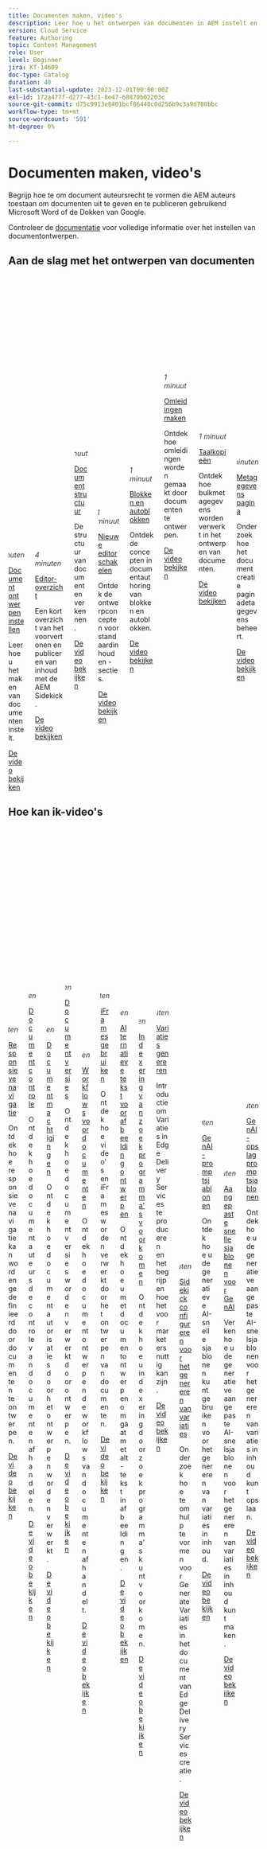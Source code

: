```yaml
---
title: Documenten maken, video's
description: Leer hoe u het ontwerpen van documenten in AEM instelt en configureert.
version: Cloud Service
feature: Authoring
topic: Content Management
role: User
level: Beginner
jira: KT-14609
doc-type: Catalog
duration: 40
last-substantial-update: 2023-12-01T00:00:00Z
exl-id: 172a477f-d277-43c1-8e47-68870b02203c
source-git-commit: d75c9913e8401bcf86440c0d256b9c3a9d780bbc
workflow-type: tm+mt
source-wordcount: '591'
ht-degree: 0%

---
```


# Documenten maken, video&#39;s

Begrijp hoe te om document auteursrecht te vormen die AEM auteurs toestaan om documenten uit te geven en te publiceren gebruikend Microsoft Word of de Dokken van Google.

Controleer de [documentatie](https://experienceleague.adobe.com/docs/experience-manager-cloud-service/content/edge-delivery/overview.html) voor volledige informatie over het instellen van documentontwerpen.

## Aan de slag met het ontwerpen van documenten

<div class="columns is-multiline">
    <!-- Setting up Edge Delivery: Document Authoring -->
    <div class="column is-half-tablet is-half-desktop is-one-third-widescreen"
      aria-label="Setting up Edge Delivery: Document Authoring" tabindex="1">
      <div class="card">
        <div class="card-image">
          <figure class="image is-16by9">
            <a href="set-up.md" title="Documentontwerpinstellingen"
              tabindex="-1">
              <img class="is-bordered-r-small"
                src="https://video.tv.adobe.com/v/3425699/?format=jpeg"
                alt="Overzicht van Document Authoring">
            </a>
          </figure>
        </div>
        <div class="card-content is-padded-small">
          <div class="content">
            <p style="float: right;font-style: italic; color: #363636"
              class="is-size-6">5 minuten</p>
            <p class="headline is-size-6 has-text-weight-bold">
              <a href="set-up.md" title="Documentontwerpen instellen">Document ontwerpen instellen</a>
            </p>
            <p class="is-size-6">Leer hoe u het maken van documenten instelt.</p>
            <a href="set-up.md" class="spectrum-Button
              spectrum-Button--outline spectrum-Button--primary
              spectrum-Button--sizeM">
              <span class="spectrum-Button-label has-no-wrap
                has-text-weight-bold">De video bekijken</span>
            </a>
          </div>
        </div>
      </div>
    </div>
    <!-- Previewing and Publishing Content-->
    <div class="column is-half-tablet is-half-desktop is-one-third-widescreen"
      aria-label="Previewing and Publishing Content" tabindex="1">
      <div class="card">
        <div class="card-image">
          <figure class="image is-16by9">
            <a href="preview-and-publish.md" title="Inhoud voorvertonen en publiceren"
              tabindex="-1">
              <img class="is-bordered-r-small"
                src="https://video.tv.adobe.com/v/3425700/?format=jpeg"
                alt="Inhoud voorvertonen en publiceren">
            </a>
          </figure>
        </div>
        <div class="card-content is-padded-small">
          <div class="content">
            <p style="float: right;font-style: italic; color: #363636"
              class="is-size-6">4 minuten</p>
            <p class="headline is-size-6 has-text-weight-bold">
              <a href="preview-and-publish.md" title="Inhoud voorvertonen en publiceren">Editor-overzicht</a>
            </p>
            <p class="is-size-6">Een kort overzicht van het voorvertonen en publiceren van inhoud met de AEM Sidekick.</p>
            <a href="preview-and-publish.md" class="spectrum-Button
              spectrum-Button--outline spectrum-Button--primary
              spectrum-Button--sizeM">
              <span class="spectrum-Button-label has-no-wrap
                has-text-weight-bold">De video bekijken</span>
            </a>
          </div>
        </div>
      </div>
    </div>
    <!-- Structure of a Document -->
    <div class="column is-half-tablet is-half-desktop is-one-third-widescreen"
      aria-label="Exploring the Structure of a Document" tabindex="2">
      <div class="card">
        <div class="card-image">
          <figure class="image is-16by9">
            <a href="document-structure.md" title="Documentstructuur"
              tabindex="-1">
              <img class="is-bordered-r-small"
                src="https://video.tv.adobe.com/v/3425701/?format=jpeg" alt="Documentstructuur">
            </a>
          </figure>
        </div>
        <div class="card-content is-padded-small">
          <div class="content">
            <p style="float: right;font-style: italic; color: #363636"
              class="is-size-6">1 minuut</p>
            <p class="headline is-size-6 has-text-weight-bold">
              <a href="document-structure.md" title="Documentstructuur">Documentstructuur</a>
            </p>
            <p class="is-size-6">De structuur van documenten verkennen.</p>
            <a href="document-structure.md" class="spectrum-Button
              spectrum-Button--outline spectrum-Button--primary
              spectrum-Button--sizeM">
              <span class="spectrum-Button-label has-no-wrap
                has-text-weight-bold">De video bekijken</span>
            </a>
          </div>
        </div>
      </div>
    </div>
    <!-- Default Content and Sections -->
    <div class="column is-half-tablet is-half-desktop is-one-third-widescreen"
      aria-label="Default Content and Sections" tabindex="3">
      <div class="card">
        <div class="card-image">
          <figure class="image is-16by9">
            <a href="default-content-and-sections.md" title="Standaardinhoud en -secties"
              tabindex="-1">
              <img class="is-bordered-r-small"
                src="https://video.tv.adobe.com/v/3425702/?format=jpeg" alt="Standaardinhoud en -secties">
            </a>
          </figure>
        </div>
        <div class="card-content is-padded-small">
          <div class="content">
            <p style="float: right;font-style: italic; color: #363636"
              class="is-size-6">1 minuut</p>
            <p class="headline is-size-6 has-text-weight-bold">
              <a href="default-content-and-sections.md" title="Standaardinhoud en -secties">Nieuwe editor schakelen</a>
            </p>
            <p class="is-size-6">Ontdek de ontwerpconcepten voor standaardinhoud en -secties.</p>
            <a href="default-content-and-sections.md" class="spectrum-Button
              spectrum-Button--outline spectrum-Button--primary
              spectrum-Button--sizeM">
              <span class="spectrum-Button-label has-no-wrap
                has-text-weight-bold">De video bekijken</span>
            </a>
          </div>
        </div>
      </div>
    </div>
    <!-- Blocks and Autoblocks--->
    <div class="column is-half-tablet is-half-desktop is-one-third-widescreen"
      aria-label="Blocks and Autoblocks" tabindex="4">
      <div class="card">
        <div class="card-image">
          <figure class="image is-16by9">
            <a href="blocks-and-autoblocks.md" title="Blokken en autoblokken" tabindex="-1">
              <img class="is-bordered-r-small"
                src="https://video.tv.adobe.com/v/3425703/?format=jpeg"
                alt="Blokken en autoblokken">
            </a>
          </figure>
        </div>
        <div class="card-content is-padded-small">
          <div class="content">
            <p style="float: right;font-style: italic; color: #363636"
              class="is-size-6">1 minuut</p>
            <p class="headline is-size-6 has-text-weight-bold">
              <a href="blocks-and-autoblocks.md" title="Blokken en autoblokken">
                Blokken en autoblokken</a>
            </p>
            <p class="is-size-6">Ontdek de concepten in documentauthoring van blokken en autoblokken.</p>
            <a href="blocks-and-autoblocks.md"
              class="spectrum-Button spectrum-Button--outline
              spectrum-Button--primary spectrum-Button--sizeM">
              <span class="spectrum-Button-label has-no-wrap
                has-text-weight-bold">De video bekijken</span>
            </a>
          </div>
        </div>
      </div>
    </div>
    <!-- Redirects -->
    <div class="column is-half-tablet is-half-desktop is-one-third-widescreen"
      aria-label="Redirects" tabindex="5">
      <div class="card">
        <div class="card-image">
          <figure class="image is-16by9">
            <a href="redirects.md" title="Omleiding"
              tabindex="-1">
              <img class="is-bordered-r-small"
                src="https://video.tv.adobe.com/v/3425704/?format=jpeg" alt="Omleiding">
            </a>
          </figure>
        </div>
        <div class="card-content is-padded-small">
          <div class="content">
            <p style="float: right;font-style: italic; color: #363636"
              class="is-size-6">1 minuut</p>
            <p class="headline is-size-6 has-text-weight-bold">
              <a href="redirects.md" title="Omleiding">Omleidingen maken</a>
            </p>
            <p class="is-size-6">Ontdek hoe omleidingen worden gemaakt door documenten te ontwerpen.</p>
            <a href="redirects.md" class="spectrum-Button
              spectrum-Button--outline spectrum-Button--primary
              spectrum-Button--sizeM">
              <span class="spectrum-Button-label has-no-wrap
                has-text-weight-bold">De video bekijken</span>
            </a>
          </div>
        </div>
      </div>
    </div>
    <!-- Bulk Metadata -->
    <div class="column is-half-tablet is-half-desktop is-one-third-widescreen"
      aria-label="Bulk Metadata" tabindex="6">
      <div class="card">
        <div class="card-image">
          <figure class="image is-16by9">
            <a href="bulk-metadata.md" title="Bulkmetagegevens"
              tabindex="-1">
              <img class="is-bordered-r-small"
                src="https://video.tv.adobe.com/v/3425705/?format=jpeg"
                alt="Bulkmetagegevens">
            </a>
          </figure>
        </div>
        <div class="card-content is-padded-small">
          <div class="content">
            <p style="float: right;font-style: italic; color: #363636"
              class="is-size-6">1 minuut</p>
            <p class="headline is-size-6 has-text-weight-bold">
              <a href="bulk-metadata.md" title="Bulkmetagegevens">Taalkopieën</a>
            </p>
            <p class="is-size-6">Ontdek hoe bulkmetagegevens worden verwerkt in het ontwerpen van documenten.</p>
            <a href="bulk-metadata.md" class="spectrum-Button
              spectrum-Button--outline spectrum-Button--primary
              spectrum-Button--sizeM">
              <span class="spectrum-Button-label has-no-wrap
                has-text-weight-bold">De video bekijken</span>
            </a>
          </div>
        </div>
      </div>
    </div>
     <!-- Page Level Metadata -->
    <div class="column is-half-tablet is-half-desktop is-one-third-widescreen"
      aria-label="Page Level Metadata" tabindex="7">
      <div class="card">
        <div class="card-image">
          <figure class="image is-16by9">
            <a href="page-metadata.md" title="Metagegevens pagina"
              tabindex="-1">
              <img class="is-bordered-r-small"
                src="https://video.tv.adobe.com/v/3425706/?format=jpeg"
                alt="Metagegevens pagina">
            </a>
          </figure>
        </div>
        <div class="card-content is-padded-small">
          <div class="content">
            <p style="float: right;font-style: italic; color: #363636"
              class="is-size-6">2 minuten</p>
            <p class="headline is-size-6 has-text-weight-bold">
              <a href="page-metadata.md" title="Metagegevens pagina">Metagegevens pagina</a>
            </p>
            <p class="is-size-6">Onderzoek hoe het document creatie paginadetagegevens beheert.</p>
            <a href="page-metadata.md" class="spectrum-Button
              spectrum-Button--outline spectrum-Button--primary
              spectrum-Button--sizeM">
              <span class="spectrum-Button-label has-no-wrap
                has-text-weight-bold">De video bekijken</span>
            </a>
          </div>
        </div>
      </div>
    </div>
</div>

## Hoe kan ik-video&#39;s

<div class="columns is-multiline">
    <!-- Responsive Navigation -->
    <div class="column is-half-tablet is-half-desktop is-one-third-widescreen"
      aria-label="Responsive Navigation" tabindex="7">
      <div class="card">
        <div class="card-image">
          <figure class="image is-16by9">
            <a href="./how-to/responsive-navigation.md" title="Responsieve navigatie"
              tabindex="-1">
              <img class="is-bordered-r-small"
                src="https://video.tv.adobe.com/v/3425707/?format=jpeg"
                alt="Responsieve navigatie">
            </a>
          </figure>
        </div>
        <div class="card-content is-padded-small">
          <div class="content">
            <p style="float: right;font-style: italic; color: #363636"
              class="is-size-6">2 minuten</p>
            <p class="headline is-size-6 has-text-weight-bold">
              <a href="./how-to/responsive-navigation.md" title="Responsieve navigatie">Responsieve navigatie</a>
            </p>
            <p class="is-size-6">Ontdek hoe responsieve navigatie kan worden gedefinieerd door documenten te ontwerpen.</p>
            <a href="page-metadata.md" class="spectrum-Button
              spectrum-Button--outline spectrum-Button--primary
              spectrum-Button--sizeM">
              <span class="spectrum-Button-label has-no-wrap
                has-text-weight-bold">De video bekijken</span>
            </a>
          </div>
        </div>
      </div>
    </div>
  <!-- Document Audit -->
    <div class="column is-half-tablet is-half-desktop is-one-third-widescreen"
      aria-label="Document Audit" tabindex="7">
      <div class="card">
        <div class="card-image">
          <figure class="image is-16by9">
            <a href="./how-to/document-audit.md" title="Documentcontrole"
              tabindex="-1">
              <img class="is-bordered-r-small"
                src="https://video.tv.adobe.com/v/3425722/?format=jpeg"
                alt="Documentcontrole">
            </a>
          </figure>
        </div>
        <div class="card-content is-padded-small">
          <div class="content">
            <p style="float: right;font-style: italic; color: #363636"
              class="is-size-6">2 minuten</p>
            <p class="headline is-size-6 has-text-weight-bold">
              <a href="./how-to/document-audit.md" title="Documentcontrole">Documentcontrole</a>
            </p>
            <p class="is-size-6">Ontdek hoe documentauteurs de controle van documenten afhandelen.</p>
            <a href="page-metadata.md" class="spectrum-Button
              spectrum-Button--outline spectrum-Button--primary
              spectrum-Button--sizeM">
              <span class="spectrum-Button-label has-no-wrap
                has-text-weight-bold">De video bekijken</span>
            </a>
          </div>
        </div>
      </div>
    </div>
  <!-- Document Permissions -->
    <div class="column is-half-tablet is-half-desktop is-one-third-widescreen"
      aria-label="Document Permissions" tabindex="7">
      <div class="card">
        <div class="card-image">
          <figure class="image is-16by9">
            <a href="./how-to/document-permissions.md" title="Documentmachtigingen"
              tabindex="-1">
              <img class="is-bordered-r-small"
                src="https://video.tv.adobe.com/v/3425724/?format=jpeg"
                alt="Documentmachtigingen">
            </a>
          </figure>
        </div>
        <div class="card-content is-padded-small">
          <div class="content">
            <p style="float: right;font-style: italic; color: #363636"
              class="is-size-6">2 minuten</p>
            <p class="headline is-size-6 has-text-weight-bold">
              <a href="./how-to/document-permissions.md" title="Documentmachtigingen">Documentmachtigingen </a>
            </p>
            <p class="is-size-6">Ontdek hoe documentautorisaties door het ontwerpen worden verwerkt.</p>
            <a href="./how-to/document-permissions.md" class="spectrum-Button
              spectrum-Button--outline spectrum-Button--primary
              spectrum-Button--sizeM">
              <span class="spectrum-Button-label has-no-wrap
                has-text-weight-bold">De video bekijken</span>
            </a>
          </div>
        </div>
      </div>
    </div>
    <!-- Document Versions -->
    <div class="column is-half-tablet is-half-desktop is-one-third-widescreen"
      aria-label="Document Versions" tabindex="7">
      <div class="card">
        <div class="card-image">
          <figure class="image is-16by9">
            <a href="./how-to/document-versions.md" title="Documentversies"
              tabindex="-1">
              <img class="is-bordered-r-small"
                src="https://video.tv.adobe.com/v/3425728/?format=jpeg"
                alt="Documentversies">
            </a>
          </figure>
        </div>
        <div class="card-content is-padded-small">
          <div class="content">
            <p style="float: right;font-style: italic; color: #363636"
              class="is-size-6">2 minuten</p>
            <p class="headline is-size-6 has-text-weight-bold">
              <a href="./how-to/document-versions.md" title="Documentversies">Documentversies</a>
            </p>
            <p class="is-size-6">Ontdek hoe documentversies worden verwerkt door ontwerpen.</p>
            <a href="./how-to/document-versions.md" class="spectrum-Button
              spectrum-Button--outline spectrum-Button--primary
              spectrum-Button--sizeM">
              <span class="spectrum-Button-label has-no-wrap
                has-text-weight-bold">De video bekijken</span>
            </a>
          </div>
        </div>
      </div>
    </div>
      <!-- Document Workflows -->
    <div class="column is-half-tablet is-half-desktop is-one-third-widescreen"
      aria-label="Document Workflows" tabindex="7">
      <div class="card">
        <div class="card-image">
          <figure class="image is-16by9">
            <a href="./how-to/document-workflows.md" title="Workflows voor documenten"
              tabindex="-1">
              <img class="is-bordered-r-small"
                src="https://video.tv.adobe.com/v/3425720/?format=jpeg"
                alt="Workflows voor documenten">
            </a>
          </figure>
        </div>
        <div class="card-content is-padded-small">
          <div class="content">
            <p style="float: right;font-style: italic; color: #363636"
              class="is-size-6">2 minuten</p>
            <p class="headline is-size-6 has-text-weight-bold">
              <a href="./how-to/document-workflows.md" title="Workflows voor documenten">Workflows voor documenten</a>
            </p>
            <p class="is-size-6">Ontdek hoe documentontwerpen de workflows van documenten afhandelt.</p>
            <a href="./how-to/document-workflows.md" class="spectrum-Button
              spectrum-Button--outline spectrum-Button--primary
              spectrum-Button--sizeM">
              <span class="spectrum-Button-label has-no-wrap
                has-text-weight-bold">De video bekijken</span>
            </a>
          </div>
        </div>
      </div>
    </div>
      <!-- iFrames-->
    <div class="column is-half-tablet is-half-desktop is-one-third-widescreen"
      aria-label="iFrames" tabindex="7">
      <div class="card">
        <div class="card-image">
          <figure class="image is-16by9">
            <a href="./how-to/iframes.md" title="iFrames gebruiken"
              tabindex="-1">
              <img class="is-bordered-r-small"
                src="https://video.tv.adobe.com/v/3425719/?format=jpeg"
                alt="iFrames gebruiken">
            </a>
          </figure>
        </div>
        <div class="card-content is-padded-small">
          <div class="content">
            <p style="float: right;font-style: italic; color: #363636"
              class="is-size-6">2 minuten</p>
            <p class="headline is-size-6 has-text-weight-bold">
              <a href="./how-to/iframes.md" title="iFrames gebruiken">iFrames gebruiken</a>
            </p>
            <p class="is-size-6">Ontdek hoe video's en iFrames worden verwerkt door het ontwerpen van documenten.</p>
            <a href="./how-to/iframes.md" class="spectrum-Button
              spectrum-Button--outline spectrum-Button--primary
              spectrum-Button--sizeM">
              <span class="spectrum-Button-label has-no-wrap
                has-text-weight-bold">De video bekijken</span>
            </a>
          </div>
        </div>
      </div>
    </div>
    <!-- Alt Text -->
    <div class="column is-half-tablet is-half-desktop is-one-third-widescreen"
      aria-label="Alt Text" tabindex="7">
      <div class="card">
        <div class="card-image">
          <figure class="image is-16by9">
            <a href="./how-to/image-alt-text.md" title="Alt-tekst gebruiken"
              tabindex="-1">
              <img class="is-bordered-r-small"
                src="https://video.tv.adobe.com/v/3425721/?format=jpeg"
                alt="Alt-tekst gebruiken">
            </a>
          </figure>
        </div>
        <div class="card-content is-padded-small">
          <div class="content">
            <p style="float: right;font-style: italic; color: #363636"
              class="is-size-6">2 minuten</p>
            <p class="headline is-size-6 has-text-weight-bold">
              <a href="./how-to/image-alt-text.md" title="Alt-tekst gebruiken">Alternatieve tekst voor afbeelding ontwerpen</a>
            </p>
            <p class="is-size-6">Ontdek hoe u met documentontwerpen omgaat met alt-tekst in afbeeldingen.</p>
            <a href="./how-to/image-alt-text.md" class="spectrum-Button
              spectrum-Button--outline spectrum-Button--primary
              spectrum-Button--sizeM">
              <span class="spectrum-Button-label has-no-wrap
                has-text-weight-bold">De video bekijken</span>
            </a>
          </div>
        </div>
      </div>
    </div>
    <!-- No Index -->
    <div class="column is-half-tablet is-half-desktop is-one-third-widescreen"
      aria-label="No Index" tabindex="7">
      <div class="card">
        <div class="card-image">
          <figure class="image is-16by9">
            <a href="./how-to/no-index.md" title="Indexering voorkomen"
              tabindex="-1">
              <img class="is-bordered-r-small"
                src="https://video.tv.adobe.com/v/3425726/?format=jpeg"
                alt="Indexering voorkomen">
            </a>
          </figure>
        </div>
        <div class="card-content is-padded-small">
          <div class="content">
            <p style="float: right;font-style: italic; color: #363636"
              class="is-size-6">2 minuten</p>
            <p class="headline is-size-6 has-text-weight-bold">
              <a href="./how-to/no-index.md" title="Indexering voorkomen">Indexering van zoekprogramma's voorkomen</a>
            </p>
            <p class="is-size-6">Ontdek hoe u indexering door zoekprogramma's kunt voorkomen.</p>
            <a href="./how-to/no-index.md" class="spectrum-Button
              spectrum-Button--outline spectrum-Button--primary
              spectrum-Button--sizeM">
              <span class="spectrum-Button-label has-no-wrap
                has-text-weight-bold">De video bekijken</span>
            </a>
          </div>
        </div>
      </div>
    </div>
    <!-- Intro Generate Variation -->
    <div class="column is-half-tablet is-half-desktop is-one-third-widescreen"
      aria-label="Generate Variations" tabindex="7">
      <div class="card">
        <div class="card-image">
          <figure class="image is-16by9">
            <a href="./how-to/generate-variations.md" title="Variaties genereren"
              tabindex="-1">
              <img class="is-bordered-r-small"
                src="https://video.tv.adobe.com/v/3428307/?format=jpeg"
                alt="Variaties genereren">
            </a>
          </figure>
        </div>
        <div class="card-content is-padded-small">
          <div class="content">
            <p style="float: right;font-style: italic; color: #363636"
              class="is-size-6">2 minuten</p>
            <p class="headline is-size-6 has-text-weight-bold">
              <a href="./how-to/generate-variations.md" title="Variaties genereren">Variaties genereren</a>
            </p>
            <p class="is-size-6">Introductie om Variaties in Edge Delivery Services te produceren en het begrijpen hoe het voor marketers nuttig kan zijn.</p>
            <a href="./how-to/generate-variations.md" class="spectrum-Button
              spectrum-Button--outline spectrum-Button--primary
              spectrum-Button--sizeM">
              <span class="spectrum-Button-label has-no-wrap
                has-text-weight-bold">De video bekijken</span>
            </a>
          </div>
        </div>
      </div>
    </div>  
    <!--  Configure Sidekick for Generative Variations  -->
    <div class="column is-half-tablet is-half-desktop is-one-third-widescreen"
      aria-label="Configure Sidekick for Generate Variations" tabindex="7">
      <div class="card">
        <div class="card-image">
          <figure class="image is-16by9">
            <a href="./how-to/generate-variations-sidekick-config.md" title="Sidekick configureren voor het genereren van variaties"
              tabindex="-1">
              <img class="is-bordered-r-small"
                src="https://video.tv.adobe.com/v/3428306/?format=jpeg"
                alt="Sidekick configureren voor het genereren van variaties">
            </a>
          </figure>
        </div>
        <div class="card-content is-padded-small">
          <div class="content">
            <p style="float: right;font-style: italic; color: #363636"
              class="is-size-6">1 minuten</p>
            <p class="headline is-size-6 has-text-weight-bold">
              <a href="./how-to/generate-variations-sidekick-config.md" title="Sidekick configureren voor het genereren van variaties">Sidekick configureren voor het genereren van variaties</a>
            </p>
            <p class="is-size-6">Onderzoek hoe te om hulp te vormen voor Generate Variaties in het document van Edge Delivery Services creatie.</p>
            <a href="./how-to/generate-variations-sidekick-config.md" class="spectrum-Button
              spectrum-Button--outline spectrum-Button--primary
              spectrum-Button--sizeM">
              <span class="spectrum-Button-label has-no-wrap
                has-text-weight-bold">De video bekijken</span>
            </a>
          </div>
        </div>
      </div>
    </div>          
    <!-- GenAI Prompt Templates -->
    <div class="column is-half-tablet is-half-desktop is-one-third-widescreen"
      aria-label="Use GenAI Prompt Templates" tabindex="7">
      <div class="card">
        <div class="card-image">
          <figure class="image is-16by9">
            <a href="./how-to/prompt-templates-for-content-variations.md" title="Quick Templates van GenAI gebruiken"
              tabindex="-1">
              <img class="is-bordered-r-small"
                src="https://video.tv.adobe.com/v/3428307/?format=jpeg"
                alt="Quick Templates van GenAI gebruiken">
            </a>
          </figure>
        </div>
        <div class="card-content is-padded-small">
          <div class="content">
            <p style="float: right;font-style: italic; color: #363636"
              class="is-size-6">2 minuten</p>
            <p class="headline is-size-6 has-text-weight-bold">
              <a href="./how-to/prompt-templates-for-content-variations.md" title="Quick Templates van GenAI gebruiken">GenAI-promptsjablonen</a>
            </p>
            <p class="is-size-6">Ontdek hoe u de generatieve AI-snelle sjablonen kunt gebruiken voor het genereren van variaties in inhoud.</p>
            <a href="./how-to/prompt-templates-for-content-variations.md" class="spectrum-Button
              spectrum-Button--outline spectrum-Button--primary
              spectrum-Button--sizeM">
              <span class="spectrum-Button-label has-no-wrap
                has-text-weight-bold">De video bekijken</span>
            </a>
          </div>
        </div>
      </div>
    </div>    
    <!-- Custom Prompt Templates -->
    <div class="column is-half-tablet is-half-desktop is-one-third-widescreen"
      aria-label="GenAI Custom Prompt Templates" tabindex="7">
      <div class="card">
        <div class="card-image">
          <figure class="image is-16by9">
            <a href="./how-to/custom-prompt-templates.md" title="Aangepaste aanmaningssjablonen van GenAI"
              tabindex="-1">
              <img class="is-bordered-r-small"
                src="https://video.tv.adobe.com/v/3428316/?format=jpeg"
                alt="Aangepaste aanmaningssjablonen van GenAI">
            </a>
          </figure>
        </div>
        <div class="card-content is-padded-small">
          <div class="content">
            <p style="float: right;font-style: italic; color: #363636"
              class="is-size-6">2 minuten</p>
            <p class="headline is-size-6 has-text-weight-bold">
              <a href="./how-to/custom-prompt-templates.md" title="Aangepaste aanmaningssjablonen van GenAI">Aangepaste snelle sjablonen voor GenAI</a>
            </p>
            <p class="is-size-6">Verken hoe u de generatieve aangepaste AI-snelsjablonen voor het genereren van variaties in inhoud kunt maken.</p>
            <a href="./how-to/custom-prompt-templates.md" class="spectrum-Button
              spectrum-Button--outline spectrum-Button--primary
              spectrum-Button--sizeM">
              <span class="spectrum-Button-label has-no-wrap
                has-text-weight-bold">De video bekijken</span>
            </a>
          </div>
        </div>
      </div>
    </div>    
    <!-- Saving Custom Prompt Templates -->
    <div class="column is-half-tablet is-half-desktop is-one-third-widescreen"
      aria-label="GenAI Save Prompt Templates" tabindex="7">
      <div class="card">
        <div class="card-image">
          <figure class="image is-16by9">
            <a href="./how-to/save-custom-prompt-template.md" title="Quick Templates van GenAI opslaan"
              tabindex="-1">
              <img class="is-bordered-r-small"
                src="https://video.tv.adobe.com/v/3428317/?format=jpeg"
                alt="Quick Templates van GenAI opslaan">
            </a>
          </figure>
        </div>
        <div class="card-content is-padded-small">
          <div class="content">
            <p style="float: right;font-style: italic; color: #363636"
              class="is-size-6">2 minuten</p>
            <p class="headline is-size-6 has-text-weight-bold">
              <a href="./how-to/save-custom-prompt-template.md" title="Quick Templates van GenAI opslaan">GenAI-opslagpromptsjablonen</a>
            </p>
            <p class="is-size-6">Ontdek hoe u de generatieve aangepaste AI-snelsjablonen voor het genereren van variaties in inhoud kunt opslaan.</p>
            <a href="./how-to/save-custom-prompt-template.md" class="spectrum-Button
              spectrum-Button--outline spectrum-Button--primary
              spectrum-Button--sizeM">
              <span class="spectrum-Button-label has-no-wrap
                has-text-weight-bold">De video bekijken</span>
            </a>
          </div>
        </div>
      </div>
    </div>    
  </div>
